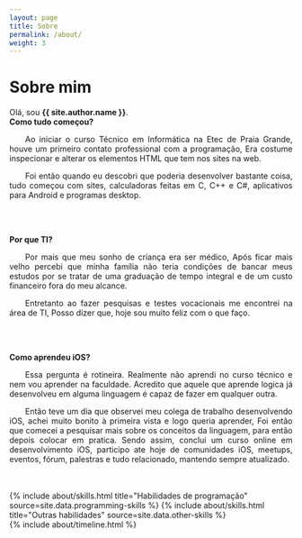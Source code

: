 ```yaml
---
layout: page
title: Sobre
permalink: /about/
weight: 3
---
```


# **Sobre mim**

Olá, sou **{{ site.author.name }}**.<br>
**Como tudo começou?** <br>
<p align="justify" style="text-indent:2em">
Ao iniciar o curso Técnico em Informática na Etec de Praia Grande, houve um primeiro contato professional com a programação, Era costume inspecionar e alterar os elementos HTML que tem nos sites na web. 
</p>
<p align="justify" style="text-indent:2em">
Foi então quando eu descobri que poderia desenvolver bastante coisa,
tudo começou com sites, calculadoras feitas em C, C++ e C#, aplicativos para Android e programas desktop.
</p>
<br> <br>

**Por que TI?** <br>
<p align="justify" style="text-indent:2em">
Por mais que meu sonho de criança era ser médico, Após ficar mais velho percebi que minha família não teria condições de bancar meus estudos por se tratar de uma graduação de tempo integral e de um custo financeiro fora do meu alcance. 
</p>
<p align="justify" style="text-indent:2em">
Entretanto ao fazer pesquisas e testes vocacionais me encontrei na área de TI, Posso dizer que, hoje sou muito feliz com o que faço.
</p>
<br> <br>

**Como aprendeu iOS?** <br>
<p align="justify" style="text-indent:2em">
Essa pergunta é rotineira. Realmente não aprendi no curso técnico e nem vou aprender na faculdade. Acredito que aquele que aprende logica já desenvolveu em alguma linguagem é capaz de fazer em qualquer outra. 
</p>
<p align="justify" style="text-indent:2em">
Então teve um dia que observei meu colega de trabalho desenvolvendo iOS, achei muito bonito à primeira vista e logo queria aprender, Foi então que comecei a pesquisar mais sobre os conceitos da linguagem, para então depois colocar em pratica. Sendo assim, conclui um curso online em desenvolvimento iOS, participo ate hoje de comunidades iOS, meetups, eventos, fórum, palestras e tudo relacionado, mantendo sempre atualizado.
</p>
<br> <br>

<div class="row">
{% include about/skills.html title="Habilidades de programação" source=site.data.programming-skills %}
{% include about/skills.html title="Outras habilidades" source=site.data.other-skills %}
</div>

<div class="row">
{% include about/timeline.html %}
</div>